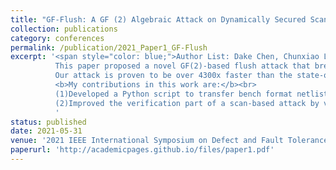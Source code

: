 ```yaml
---
title: "GF-Flush: A GF (2) Algebraic Attack on Dynamically Secured Scan Chains"
collection: publications
category: conferences
permalink: /publication/2021_Paper1_GF-Flush
excerpt: '<span style="color: blue;">Author List: Dake Chen, Chunxiao Lin, Peter A Beerel</span><br> 
          This paper proposed a novel GF(2)-based flush attack that breaks even the most rigorous version of state-of-the-art dynamic defenses.
          Our attack is proven to be over 4300x faster than the state-of-the-art SAT-based attacks.<br>
          <b>My contributions in this work are:</b><br>
          (1)Developed a Python script to transfer bench format netlist into Verilog circuit and add dynamic encrypted logic into it.<br>
          (2)Improved the verification part of a scan-based attack by verifying the Math model with the simulation on Modelsim.
          '
status: published
date: 2021-05-31
venue: '2021 IEEE International Symposium on Defect and Fault Tolerance in VLSI and Nanotechnology Systems (DFT)'
paperurl: 'http://academicpages.github.io/files/paper1.pdf'
---
```


